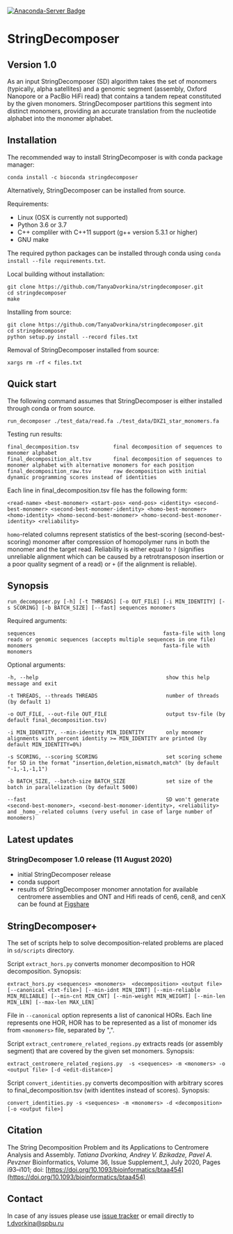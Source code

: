 [![Anaconda-Server Badge](https://anaconda.org/bioconda/stringdecomposer/badges/installer/conda.svg)](https://anaconda.org/bioconda/stringdecomposer)

# StringDecomposer

## Version 1.0

As an input StringDecomposer (SD) algorithm takes the set of monomers (typically, alpha satellites) and a genomic segment (assembly, Oxford Nanopore or a PacBio HiFi read) that contains a tandem repeat constituted by the given monomers.
StringDecomposer partitions this segment into distinct monomers, providing an accurate translation from the nucleotide alphabet into the monomer alphabet.


## Installation

The recommended way to install StringDecomposer is with conda package manager:
```
conda install -c bioconda stringdecomposer
```


Alternatively, StringDecomposer can be installed from source.

Requirements:
- Linux (OSX is currently not supported)
- Python 3.6 or 3.7
- C++ compliler with C++11 support (g++ version 5.3.1 or higher)
- GNU make

The required python packages can be installed through conda using ```conda install --file requirements.txt```.

Local building without installation:

    git clone https://github.com/TanyaDvorkina/stringdecomposer.git
    cd stringdecomposer
    make

Installing from source:

    git clone https://github.com/TanyaDvorkina/stringdecomposer.git
    cd stringdecomposer
    python setup.py install --record files.txt

Removal of StringDecomposer installed from source:

    xargs rm -rf < files.txt

## Quick start
The following command assumes that StringDecomposer is either installed through conda or from source.

    run_decomposer ./test_data/read.fa ./test_data/DXZ1_star_monomers.fa

Testing run results:

    final_decomposition.tsv           final decomposition of sequences to monomer alphabet
    final_decomposition_alt.tsv       final decomposition of sequences to monomer alphabet with alternative monomers for each position
    final_decomposition_raw.tsv       raw decomposition with initial dynamic programming scores instead of identities

Each line in final_decomposition.tsv file has the following form:

    <read-name> <best-monomer> <start-pos> <end-pos> <identity> <second-best-monomer> <second-best-monomer-identity> <homo-best-monomer> <homo-identity> <homo-second-best-monomer> <homo-second-best-monomer-identity> <reliability>

`homo`-related columns represent statistics of the best-scoring (second-best-scoring) monomer after compression of homopolymer runs in both the monomer and the target read.
Reliability is either equal to `?` (signifies unreliable alignment which can be caused by a retrotransposon insertion or a poor quality segment of a read) or `+` (if the alignment is reliable).


## Synopsis

    run_decomposer.py [-h] [-t THREADS] [-o OUT_FILE] [-i MIN_IDENTITY] [-s SCORING] [-b BATCH_SIZE] [--fast] sequences monomers

Required arguments:

    sequences                                         fasta-file with long reads or genomic sequences (accepts multiple sequences in one file)
    monomers                                          fasta-file with monomers

Optional arguments:

    -h, --help                                         show this help message and exit

    -t THREADS, --threads THREADS                      number of threads (by default 1)

    -o OUT_FILE, --out-file OUT_FILE                   output tsv-file (by default final_decomposition.tsv)

    -i MIN_IDENTITY, --min-identity MIN_IDENTITY       only monomer alignments with percent identity >= MIN_IDENTITY are printed (by default MIN_IDENTITY=0%)

    -s SCORING, --scoring SCORING                      set scoring scheme for SD in the format "insertion,deletion,mismatch,match" (by default "-1,-1,-1,1")

    -b BATCH_SIZE, --batch-size BATCH_SIZE             set size of the batch in parallelization (by default 5000)

    --fast                                             SD won't generate <second-best-monomer>, <second-best-monomer-identity>, <reliability> and _homo_-related columns (very useful in case of large number of monomers)

## Latest updates

### StringDecomposer 1.0 release (11 August 2020)

* initial StringDecomposer release
* conda support
* results of StringDecomposer monomer annotation for available centromere assemblies and ONT and Hifi reads of cen6, cen8, and cenX can be found at [Figshare](https://doi.org/10.6084/m9.figshare.12783371)


## StringDecomposer+

The set of scripts help to solve decomposition-related problems are placed in `sd/scripts` directory.

Script `extract_hors.py` converts monomer decomposition to HOR decomposition.
Synopsis:

    extract_hors.py <sequences> <monomers>  <decomposition> <output file> [--canonical <txt-file>] [--min-idnt MIN_IDNT] [--min-reliable MIN_RELIABLE] [--min-cnt MIN_CNT] [--min-weight MIN_WEIGHT] [--min-len MIN_LEN] [--max-len MAX_LEN]

File in `--canonical` option represents a list of canonical HORs. Each line represents one HOR, HOR has to be represented as a list of monomer ids from `<monomers>` file, separated by ",".

Script `extract_centromere_related_regions.py` extracts reads (or assembly segment) that are covered by the given set monomers.
Synopsis:

    extract_centromere_related_regions.py  -s <sequences> -m <monomers> -o <output file> [-d <edit-distance>]


Script `convert_identities.py` converts decomposition with arbitrary scores to final_decomposition.tsv (with identites instead of scores).
Synopsis:

    convert_identities.py -s <sequences> -m <monomers> -d <decomposition> [-o <output file>]

## Citation

The String Decomposition Problem and its Applications to Centromere Analysis and Assembly. *Tatiana Dvorkina, Andrey V. Bzikadze, Pavel A. Pevzner* Bioinformatics, Volume 36, Issue Supplement_1, July 2020, Pages i93–i101; doi: [https://doi.org/10.1093/bioinformatics/btaa454](https://doi.org/10.1093/bioinformatics/btaa454)

## Contact

In case of any issues please use [issue tracker](https://github.com/ablab/stringdecomposer/issues) or email directly to [t.dvorkina@spbu.ru](mailto:t.dvorkina@spbu.ru)

